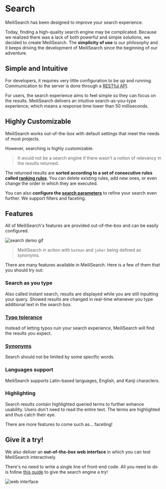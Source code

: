 # Search

MeiliSearch has been designed to improve your search experience.

Today, finding a high-quality search engine may be complicated. Because we realized there was a lack of both powerful and simple solutions, we decided to create MeiliSearch. The **simplicity of use** is our philosophy and it keeps driving the development of MeiliSearch since the beginning of our adventure.

## Simple and Intuitive

For developers, it requires very little configuration to be up and running. Communication to the server is done through a [RESTful API](/references/README.md).

For users, the search experience aims to feel simple so they can focus on the results. MeiliSearch delivers an intuitive search-as-you-type experience; which means a response time lower than 50 milliseconds.

## Highly Customizable

MeiliSearch works out-of-the-box with default settings that meet the needs of most projects.

However, searching is highly customizable.

> It would not be a search engine if there wasn't a notion of relevancy in the results returned.

The returned results are **sorted according to a set of consecutive rules called [ranking rules](/guides/main_concepts/relevancy.md#ranking-rules)**. You can delete existing rules, add new ones, or even change the order in which they are executed.

You can also **configure the [search parameters](/guides/advanced_guides/search_parameters.md)** to refine your search even further. We support filters and <Badge text="soon" type="warn"/> faceting.

## Features

All of MeiliSearch's features are provided out-of-the-box and can be easily configured.
<br>

![search demo gif](/search-synonyms-typo.gif)

> MeiliSearch in action with `batman` and `joker` being defined as synonyms.

There are many features available in MeiliSearch. Here is a few of them that you should try out:

### Search as you type

Also called instant search, results are displayed while you are still inputting your query. Showed results are changed in real-time whenever you type additional text in the search box.

### [Typo tolerance](/guides/advanced_guides/typotolerance.md)

Instead of letting typos ruin your search experience, MeiliSearch will find the results you expect.

### [Synonyms](/guides/advanced_guides/synonyms.md)

Search should not be limited by some specific words.

### Languages support

MeiliSearch supports Latin-based languages, English, and Kanji characters.

### Highlighting

Search results contain highlighted queried terms to further enhance usability. Users don't need to read the entire text. The terms are highlighted and thus catch their eye.

There are more features to come such as... faceting!

## Give it a try!

We also deliver an **out-of-the-box web interface** in which you can test MeiliSearch interactively.

There's no need to write a single line of front-end code. All you need to do is follow [this guide](/guides/advanced_guides/web_interface.md) to give the search engine a try!

![web interface](/web-interface.png)
